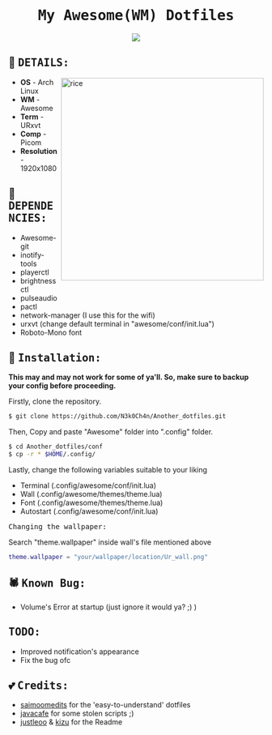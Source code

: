 
<div align='center'>
  <samp><h1>My Awesome(WM) Dotfiles</h1></samp>
  
  <p>
    <a href="https://github.com/N3k0Ch4n/Another_dotfiles/stargazers"><img src="https://img.shields.io/github/stars/N3k0Ch4n/Another_dotfiles?colorA=151515&colorB=8C977D&style=for-the-badge"></a>
  </p>
</div>


## 👀 <samp>DETAILS:</samp> 
<img alt="rice" align="right" width="400px" src="https://i.redd.it/grap6cd8de191.png"/>

- **OS**   -   Arch Linux
- **WM**   -   Awesome
- **Term**  -   URxvt
- **Comp**  -   Picom
- **Resolution**  -  1920x1080

## 🚀 <samp>DEPENDENCIES:</samp>

- Awesome-git
- inotify-tools
- playerctl
- brightnessctl
- pulseaudio
- pactl
- network-manager (I use this for the wifi)
- urxvt (change default terminal in "awesome/conf/init.lua")
- Roboto-Mono font

## 🔧 <samp>Installation:</samp>

**This may and may not work for some of ya'll. So, make sure to backup your config before proceeding.**

Firstly, clone the repository.

```sh
$ git clone https://github.com/N3k0Ch4n/Another_dotfiles.git
```

Then, Copy and paste "Awesome" folder into ".config" folder.

```sh
$ cd Another_dotfiles/conf
$ cp -r * $HOME/.config/
```

Lastly, change the following variables suitable to your liking

- Terminal (.config/awesome/conf/init.lua)
- Wall (.config/awesome/themes/theme.lua)
- Font (.config/awesome/themes/theme.lua)
- Autostart (.config/awesome/conf/init.lua)

<samp>Changing the wallpaper:</samp>

Search "theme.wallpaper" inside wall's file mentioned above

```lua
theme.wallpaper = "your/wallpaper/location/Ur_wall.png"
```
## 🕷️ <samp>Known Bug:</samp>

- Volume's Error at startup (just ignore it would ya? ;) )

## <samp>TODO:</samp>

- Improved notification's appearance
- Fix the bug ofc

## 💕 <samp>Credits:</samp>

- [saimoomedits](https://github.com/saimoomedits/dotfiles) for the 'easy-to-understand' dotfiles
- [javacafe](https://github.com/JavaCafe01/dotfiles) for some stolen scripts ;)
- [justleoo](https://github.com/justleoo/dotfiles) & [kizu](https://github.com/janleigh/dotfiles) for the Readme

